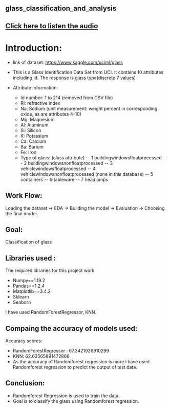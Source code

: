 ## glass_classification_and_analysis
## [Click here to listen the audio](https://drive.google.com/file/d/1fTo0wO2Hm0Ok1C18DAxHeAyGG3tmTAr-/view?usp=sharing)
# Introduction:
- link of dataset: https://www.kaggle.com/uciml/glass

- This is a Glass Identification Data Set from UCI. It contains 10 attributes including id. The response is glass type(discrete 7 values)

- Attribute Information:
    - Id number: 1 to 214 (removed from CSV file)
    - RI: refractive index
    - Na: Sodium (unit measurement: weight percent in corresponding oxide, as are attributes 4-10)
    - Mg: Magnesium
    - Al: Aluminum
    - Si: Silicon
    - K: Potassium
    - Ca: Calcium
    - Ba: Barium
    - Fe: Iron
    - Type of glass: (class attribute) 
             -- 1 buildingwindowsfloatprocessed 
             -- 2 buildingwindowsnonfloatprocessed 
             -- 3 vehiclewindowsfloatprocessed
             -- 4 vehiclewindowsnonfloatprocessed (none in this database) 
             -- 5 containers 
             -- 6 tableware 
             -- 7 headlamps
## Work Flow:
Loading the dataset -> EDA -> Building the model -> Evaluation -> Choosing the final model.

## Goal:
Classification of glass

## Libraries used :
The required libraries for this project work
- Numpy==1.19.2
- Pandas==1.2.4
- Matplotlib==3.4.2
- Sklearn
- Seaborn


I have used RandomForestRegressor, KNN.

## Compaing the accuracy of models used:
Accuracy scores:
- RandomForestRegressor : 67.3421926910299
- KNN: 62.63565891472868
- As the accuracy of Randomforest regression is more i have used Randomforest regression to predict the output of test data.

## Conclusion:
- Randomforest Regression is used to train the data.
- Goal is to classify the glass using Randomforest regression.

